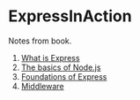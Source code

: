 # ExpressInAction

Notes from book.

1. [What is Express](01_WhatIsExpress.md)
2. [The basics of Node.js](02_Basics.md)
3. [Foundations of Express](03_FoundationsExpress.md)
4. [Middleware](04_Middleware.md)
